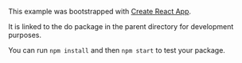 This example was bootstrapped with [Create React App](https://github.com/facebook/create-react-app).

It is linked to the do package in the parent directory for development purposes.

You can run `npm install` and then `npm start` to test your package.
